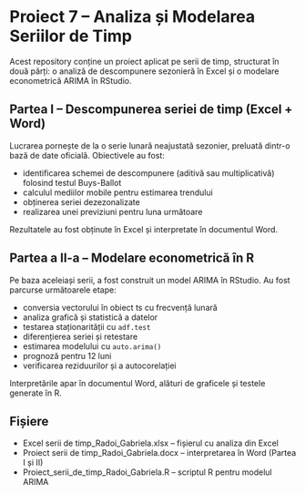 # Proiect 7 – Analiza și Modelarea Seriilor de Timp

Acest repository conține un proiect aplicat pe serii de timp, structurat în două părți: o analiză de descompunere sezonieră în Excel și o modelare econometrică ARIMA în RStudio.

## Partea I – Descompunerea seriei de timp (Excel + Word)

Lucrarea pornește de la o serie lunară neajustată sezonier, preluată dintr-o bază de date oficială. Obiectivele au fost:
- identificarea schemei de descompunere (aditivă sau multiplicativă) folosind testul Buys-Ballot  
- calculul mediilor mobile pentru estimarea trendului  
- obținerea seriei dezezonalizate  
- realizarea unei previziuni pentru luna următoare  

Rezultatele au fost obținute în Excel și interpretate în documentul Word.

## Partea a II-a – Modelare econometrică în R

Pe baza aceleiași serii, a fost construit un model ARIMA în RStudio. Au fost parcurse următoarele etape:
- conversia vectorului în obiect ts cu frecvență lunară  
- analiza grafică și statistică a datelor  
- testarea staționarității cu `adf.test`  
- diferențierea seriei și retestare  
- estimarea modelului cu `auto.arima()`  
- prognoză pentru 12 luni  
- verificarea reziduurilor și a autocorelației  

Interpretările apar în documentul Word, alături de graficele și testele generate în R.

## Fișiere

- Excel serii de timp_Radoi_Gabriela.xlsx – fișierul cu analiza din Excel  
- Proiect serii de timp_Radoi_Gabriela.docx – interpretarea în Word (Partea I și II)  
- Proiect_serii_de_timp_Radoi_Gabriela.R – scriptul R pentru modelul ARIMA
